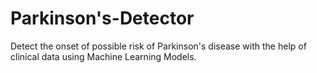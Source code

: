 # Parkinson's-Detector
Detect the onset of possible risk of Parkinson's disease with the help of clinical data using Machine Learning Models.
